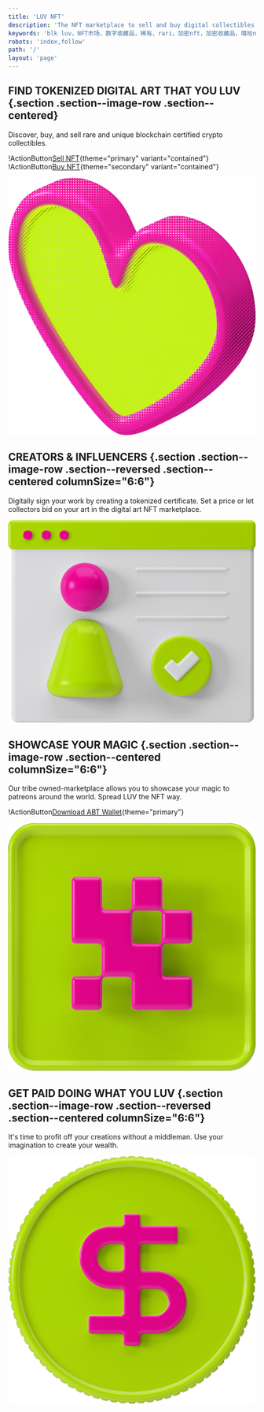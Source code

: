 ```yaml
---
title: 'LUV NFT'
description: 'The NFT marketplace to sell and buy digital collectibles that you LUV'
keywords: 'blk luv，NFT市场，数字收藏品，稀有，rari，加密nft，加密收藏品，嘻哈nft'
robots: 'index,follow'
path: '/'
layout: 'page'
---
```


<style>.section { padding: 0; }</style>

## FIND TOKENIZED DIGITAL ART THAT YOU LUV {.section .section--image-row .section--centered}

Discover, buy, and sell rare and unique blockchain certified crypto collectibles.

!ActionButton[Sell NFT](/en/offers/create){theme="primary" variant="contained"}
!ActionButton[Buy NFT](/en/offers){theme="secondary" variant="contained"}

![](./images/hero.png)

## CREATORS & INFLUENCERS {.section .section--image-row .section--reversed .section--centered columnSize="6:6"}

Digitally sign your work by creating a tokenized certificate. Set a price or let collectors bid on your art in the digital art NFT marketplace.

![](./images/discover.png)

## SHOWCASE YOUR MAGIC {.section .section--image-row .section--centered columnSize="6:6"}

Our tribe owned-marketplace allows you to showcase your magic to patreons around the world. Spread LUV the NFT way.

!ActionButton[Download ABT Wallet](https://www.abtwallet.io){theme="primary"}

![](./images/trade.png)

## GET PAID DOING WHAT YOU LUV {.section .section--image-row .section--reversed .section--centered columnSize="6:6"}

It's time to profit off your creations without a middleman. Use your imagination to create your wealth. 

![](./images/collect.png)
